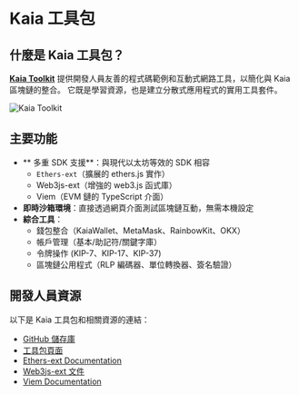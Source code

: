 # Kaia 工具包

## 什麼是 Kaia 工具包？

[**Kaia Toolkit**](https://toolkit.kaia.io) 提供開發人員友善的程式碼範例和互動式網路工具，以簡化與 Kaia 區塊鏈的整合。 它既是學習資源，也是建立分散式應用程式的實用工具套件。

![Kaia Toolkit](/img/build/tools/klaytn-online-toolkit.png)

## 主要功能

- \*\* 多重 SDK 支援\*\*：與現代以太坊等效的 SDK 相容
  - `Ethers-ext`（擴展的 ethers.js 實作）
  - Web3js-ext（增強的 web3.js 函式庫）
  - Viem（EVM 鏈的 TypeScript 介面）
- **即時沙箱環境**：直接透過網頁介面測試區塊鏈互動，無需本機設定
- **綜合工具**：
  - 錢包整合（KaiaWallet、MetaMask、RainbowKit、OKX）
  - 帳戶管理（基本/助記符/關鍵字庫）
  - 令牌操作 (KIP-7、KIP-17、KIP-37)
  - 區塊鏈公用程式（RLP 編碼器、單位轉換器、簽名驗證）

## 開發人員資源

以下是 Kaia 工具包和相關資源的連結：

- [GitHub 儲存庫](https://github.com/kaiachain/kaia-online-toolkit)
- [工具包頁面](https://toolkit.kaia.io)
- [Ethers-ext Documentation](../../references/sdk/ethers-ext/getting-started.md)
- [Web3js-ext 文件](../../references/sdk/web3js-ext/getting-started.md)
- [Viem Documentation](../../references/sdk/viem/viem.md)